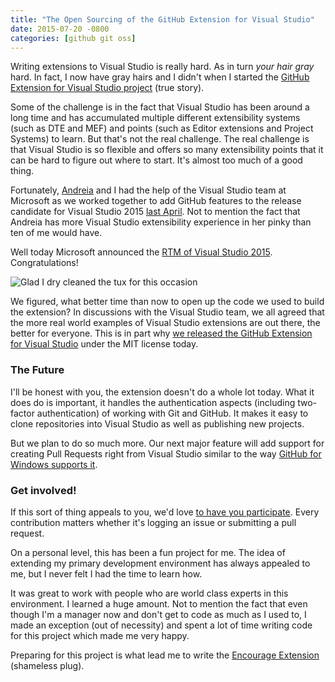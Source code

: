 ```yaml
---
title: "The Open Sourcing of the GitHub Extension for Visual Studio"
date: 2015-07-20 -0800
categories: [github git oss]
---
```


Writing extensions to Visual Studio is really hard. As in turn _your hair gray_ hard. In fact, I now have gray hairs and I didn't when I started the [GitHub Extension for Visual Studio project](https://visualstudio.github.com/) (true story).

Some of the challenge is in the fact that Visual Studio has been around a long time and has accumulated multiple different extensibility systems (such as DTE and MEF) and points (such as Editor extensions and Project Systems) to learn. But that's not the real challenge. The real challenge is that Visual Studio is so flexible and offers so many extensibility points that it can be hard to figure out where to start. It's almost too much of a good thing.

Fortunately, [Andreia](https://twitter.com/sh4na) and I had the help of the Visual Studio team at Microsoft as we worked together to add GitHub features to the release candidate for Visual Studio 2015 [last April](https://github.com/blog/1989-improving-the-github-workflow-for-the-microsoft-community). Not to mention the fact that Andreia has more Visual Studio extensibility experience in her pinky than ten of me would have.

Well today Microsoft announced the [RTM of Visual Studio 2015](http://blogs.msdn.com/b/visualstudio/archive/2015/07/20/visual-studio-2015-and-visual-studio-2013-update-5-released.aspx). Congratulations!

![Glad I dry cleaned the tux for this occasion](https://raw.githubusercontent.com/Haacked/gifs/master/classy/leo-toast.gif)

We figured, what better time than now to open up the code we used to build the extension? In discussions with the Visual Studio team, we all agreed that the more real world examples of Visual Studio extensions are out there, the better for everyone. This is in part why [we released the GitHub Extension for Visual Studio](https://github.com/blog/2038-github-extension-for-visual-studio-is-open-source) under the MIT license today.

### The Future

I'll be honest with you, the extension doesn't do a whole lot today. What it does do is important, it handles the authentication aspects (including two-factor authentication) of working with Git and GitHub. It makes it easy to clone repositories into Visual Studio as well as publishing new projects.

But we plan to do so much more. Our next major feature will add support for creating Pull Requests right from Visual Studio similar to the way [GitHub for Windows supports it](https://github.com/blog/1969-create-pull-requests-in-github-for-windows).

### Get involved!

If this sort of thing appeals to you, we'd love [to have you participate](https://github.com/github/visualstudio). Every contribution matters whether it's logging an issue or submitting a pull request.

On a personal level, this has been a fun project for me. The idea of extending my primary development environment has always appealed to me, but I never felt I had the time to learn how.

It was great to work with people who are world class experts in this environment. I learned a huge amount. Not to mention the fact that even though I'm a manager now and don't get to code as much as I used to, I made an exception (out of necessity) and spent a lot of time writing code for this project which made me very happy.

Preparing for this project is what lead me to write the [Encourage Extension](https://visualstudiogallery.msdn.microsoft.com/1f3afebb-06c7-4b77-a54f-eb2f0784008d) (shameless plug).
